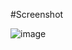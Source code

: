 #Screenshot

![image](https://github.com/abduh3131/Software-Arch/assets/94156984/c48b6461-59b1-408b-8114-c7150028b19c)
